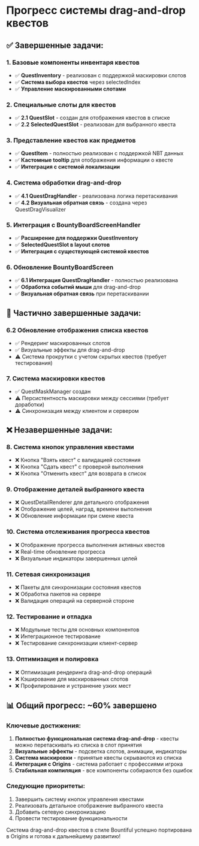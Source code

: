 # Прогресс системы drag-and-drop квестов

## ✅ Завершенные задачи:

### 1. Базовые компоненты инвентаря квестов
- ✅ **QuestInventory** - реализован с поддержкой маскировки слотов
- ✅ **Система выбора квестов** через selectedIndex
- ✅ **Управление маскированными слотами**

### 2. Специальные слоты для квестов
- ✅ **2.1 QuestSlot** - создан для отображения квестов в списке
- ✅ **2.2 SelectedQuestSlot** - реализован для выбранного квеста

### 3. Представление квестов как предметов
- ✅ **QuestItem** - полностью реализован с поддержкой NBT данных
- ✅ **Кастомные tooltip** для отображения информации о квесте
- ✅ **Интеграция с системой локализации**

### 4. Система обработки drag-and-drop
- ✅ **4.1 QuestDragHandler** - реализована логика перетаскивания
- ✅ **4.2 Визуальная обратная связь** - создана через QuestDragVisualizer

### 5. Интеграция с BountyBoardScreenHandler
- ✅ **Расширение для поддержки QuestInventory**
- ✅ **SelectedQuestSlot в layout слотов**
- ✅ **Интеграция с существующей системой квестов**

### 6. Обновление BountyBoardScreen
- ✅ **6.1 Интеграция QuestDragHandler** - полностью реализована
- ✅ **Обработка событий мыши** для drag-and-drop
- ✅ **Визуальная обратная связь** при перетаскивании

## 🔄 Частично завершенные задачи:

### 6.2 Обновление отображения списка квестов
- ✅ Рендеринг маскированных слотов
- ✅ Визуальные эффекты для drag-and-drop
- ⚠️ Система прокрутки с учетом скрытых квестов (требует тестирования)

### 7. Система маскировки квестов
- ✅ QuestMaskManager создан
- ⚠️ Персистентность маскировки между сессиями (требует доработки)
- ⚠️ Синхронизация между клиентом и сервером

## ❌ Незавершенные задачи:

### 8. Система кнопок управления квестами
- ❌ Кнопка \"Взять квест\" с валидацией состояния
- ❌ Кнопка \"Сдать квест\" с проверкой выполнения
- ❌ Кнопка \"Отменить квест\" для возврата в список

### 9. Отображение деталей выбранного квеста
- ❌ QuestDetailRenderer для детального отображения
- ❌ Отображение целей, наград, времени выполнения
- ❌ Обновление информации при смене квеста

### 10. Система отслеживания прогресса квестов
- ❌ Отображение прогресса выполнения активных квестов
- ❌ Real-time обновление прогресса
- ❌ Визуальные индикаторы завершенных целей

### 11. Сетевая синхронизация
- ❌ Пакеты для синхронизации состояния квестов
- ❌ Обработка пакетов на сервере
- ❌ Валидация операций на серверной стороне

### 12. Тестирование и отладка
- ❌ Модульные тесты для основных компонентов
- ❌ Интеграционное тестирование
- ❌ Тестирование синхронизации клиент-сервер

### 13. Оптимизация и полировка
- ❌ Оптимизация рендеринга drag-and-drop операций
- ❌ Кэширование для маскированных слотов
- ❌ Профилирование и устранение узких мест

## 📊 Общий прогресс: ~60% завершено

### Ключевые достижения:
1. **Полностью функциональная система drag-and-drop** - квесты можно перетаскивать из списка в слот принятия
2. **Визуальные эффекты** - подсветка слотов, анимации, индикаторы
3. **Система маскировки** - принятые квесты скрываются из списка
4. **Интеграция с Origins** - система работает с профессиями игрока
5. **Стабильная компиляция** - все компоненты собираются без ошибок

### Следующие приоритеты:
1. Завершить систему кнопок управления квестами
2. Реализовать детальное отображение выбранного квеста
3. Добавить сетевую синхронизацию
4. Провести тестирование функциональности

Система drag-and-drop квестов в стиле Bountiful успешно портирована в Origins и готова к дальнейшему развитию!